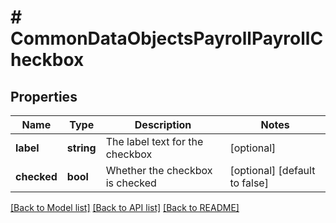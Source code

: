 # # CommonDataObjectsPayrollPayrollCheckbox

## Properties

Name | Type | Description | Notes
------------ | ------------- | ------------- | -------------
**label** | **string** | The label text for the checkbox | [optional]
**checked** | **bool** | Whether the checkbox is checked | [optional] [default to false]

[[Back to Model list]](../../README.md#models) [[Back to API list]](../../README.md#endpoints) [[Back to README]](../../README.md)
